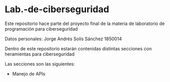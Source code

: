 # Lab.-de-ciberseguridad
Este repositorio hace parte del proyecto final de la materia de laboratorio de programación para ciberseguridad

Datos personales:
  Jorge Andrés Solís Sánchez
  1850014

Dentro de este repositorio estarán contenidas distintas secciones con heramientas para ciberseguridad

Las secciones son las siguientes:
  - Manejo de APIs
